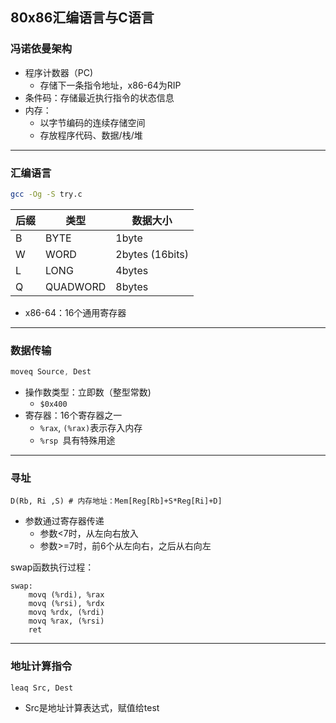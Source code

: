 ## 80x86汇编语言与C语言

### 冯诺依曼架构

- 程序计数器（PC)
  - 存储下一条指令地址，x86-64为RIP
- 条件码：存储最近执行指令的状态信息
- 内存：
  - 以字节编码的连续存储空间
  - 存放程序代码、数据/栈/堆

---

### 汇编语言

```bash
gcc -Og -S try.c
```

| 后缀 | 类型     | 数据大小        |
| ---- | -------- | --------------- |
| B    | BYTE     | 1byte           |
| W    | WORD     | 2bytes (16bits) |
| L    | LONG     | 4bytes          |
| Q    | QUADWORD | 8bytes          |

- x86-64：16个通用寄存器

---

### 数据传输

```asm
moveq Source, Dest
```

- 操作数类型：立即数（整型常数)
  - `$0x400`
- 寄存器：16个寄存器之一
  - `%rax`, `(%rax)`表示存入内存
  - `%rsp `具有特殊用途

---

### 寻址

```
D(Rb, Ri ,S) # 内存地址：Mem[Reg[Rb]+S*Reg[Ri]+D]
```

- 参数通过寄存器传递
  - 参数<7时，从左向右放入
  - 参数>=7时，前6个从左向右，之后从右向左

swap函数执行过程：

```
swap:
    movq (%rdi), %rax
    movq (%rsi), %rdx
    movq %rdx, (%rdi)
    movq %rax, (%rsi)
    ret
```

---

### 地址计算指令

```
leaq Src, Dest
```

- Src是地址计算表达式，赋值给test

